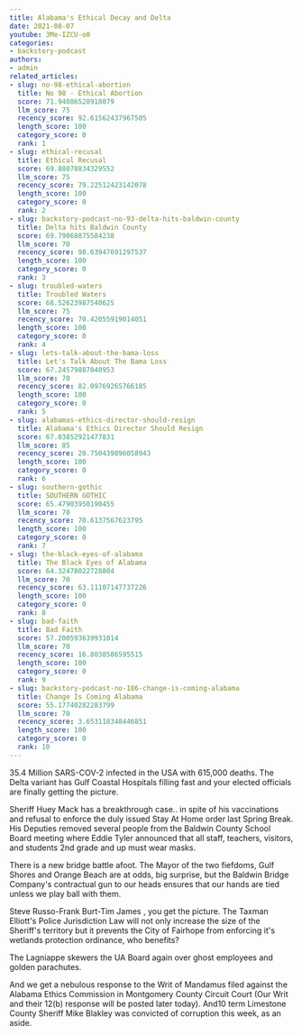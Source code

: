```yaml
---
title: Alabama's Ethical Decay and Delta
date: 2021-08-07
youtube: 3Me-IZCU-o0
categories:
- backstory-podcast
authors:
- admin
related_articles:
- slug: no-98-ethical-abortion
  title: No 98 - Ethical Abortion
  score: 71.94086528918079
  llm_score: 75
  recency_score: 92.61562437967505
  length_score: 100
  category_score: 0
  rank: 1
- slug: ethical-recusal
  title: Ethical Recusal
  score: 69.88078834329552
  llm_score: 75
  recency_score: 79.22512423142078
  length_score: 100
  category_score: 0
  rank: 2
- slug: backstory-podcast-no-93-delta-hits-baldwin-county
  title: Delta hits Baldwin County
  score: 69.79068875584238
  llm_score: 70
  recency_score: 98.63947691297537
  length_score: 100
  category_score: 0
  rank: 3
- slug: troubled-waters
  title: Troubled Waters
  score: 68.52623987540625
  llm_score: 75
  recency_score: 70.42055919014051
  length_score: 100
  category_score: 0
  rank: 4
- slug: lets-talk-about-the-bama-loss
  title: Let's Talk About The Bama Loss
  score: 67.24579887040953
  llm_score: 70
  recency_score: 82.09769265766185
  length_score: 100
  category_score: 0
  rank: 5
- slug: alabamas-ethics-director-should-resign
  title: Alabama's Ethics Director Should Resign
  score: 67.03852921477831
  llm_score: 85
  recency_score: 20.750439896058943
  length_score: 100
  category_score: 0
  rank: 6
- slug: southern-gothic
  title: SOUTHERN GOTHIC
  score: 65.47903950190455
  llm_score: 70
  recency_score: 70.6137567623795
  length_score: 100
  category_score: 0
  rank: 7
- slug: the-black-eyes-of-alabama
  title: The Black Eyes of Alabama
  score: 64.32478022728804
  llm_score: 70
  recency_score: 63.11107147737226
  length_score: 100
  category_score: 0
  rank: 8
- slug: bad-faith
  title: Bad Faith
  score: 57.200593639931014
  llm_score: 70
  recency_score: 16.8038586595515
  length_score: 100
  category_score: 0
  rank: 9
- slug: backstory-podcast-no-186-change-is-coming-alabama
  title: Change Is Coming Alabama
  score: 55.17740282283799
  llm_score: 70
  recency_score: 3.653118348446851
  length_score: 100
  category_score: 0
  rank: 10
---
```

35.4 Million SARS-COV-2 infected in the USA with 615,000 deaths. The Delta variant has Gulf Coastal Hospitals filling fast and your elected officials are finally getting the picture.

Sheriff Huey Mack has a breakthrough case.. in spite of his vaccinations and refusal to enforce the duly issued Stay At Home order last Spring Break. His Deputies removed several people from the Baldwin County School Board meeting where Eddie Tyler announced that all staff, teachers, visitors, and students 2nd grade and up must wear masks.

There is a new bridge battle afoot. The Mayor of the two fiefdoms, Gulf Shores and Orange Beach are at odds, big surprise, but the Baldwin Bridge Company's contractual gun to our heads ensures that our hands are tied unless we play ball with them.

Steve Russo-Frank Burt-Tim James , you get the picture. The Taxman Elliott's Police Jurisdiction Law will not only increase the size of the Sheriff's territory but it prevents the City of Fairhope from enforcing it's wetlands protection ordinance, who benefits?

The Lagniappe skewers the UA Board again over ghost employees and golden parachutes.

And we get a nebulous response to the Writ of Mandamus filed against the Alabama Ethics Commission in Montgomery County Circuit Court (Our Writ and their 12(b) response will be posted later today). And10 term Limestone County Sheriff Mike Blakley was convicted of corruption this week, as an aside.
